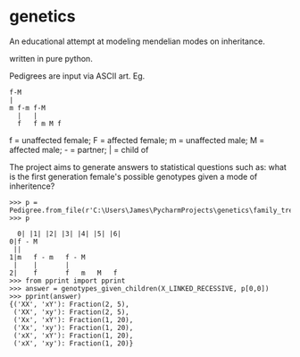 # genetics

An educational attempt at modeling mendelian modes on inheritance.

written in pure python.

Pedigrees are input via ASCII art. Eg.
```
f-M
|
m f-m f-M
  |   |
  f   f m M f
```
f = unaffected female;
F = affected female;
m = unaffected male;
M = affected male;
\- = partner;
| = child of

The project aims to generate answers to statistical questions such as:
  what is the first generation female's possible genotypes given a mode of inheritence?
  
```
>>> p = Pedigree.from_file(r'C:\Users\James\PycharmProjects\genetics\family_tree.txt')
>>> p
                            
  0| |1| |2| |3| |4| |5| |6|
0|f - M                    
 ||                        
1|m   f - m   f - M        
 |    |       |            
2|    f       f   m   M   f
>>> from pprint import pprint
>>> answer = genotypes_given_children(X_LINKED_RECESSIVE, p[0,0])
>>> pprint(answer)
{('XX', 'xY'): Fraction(2, 5),
 ('XX', 'xy'): Fraction(2, 5),
 ('Xx', 'xY'): Fraction(1, 20),
 ('Xx', 'xy'): Fraction(1, 20),
 ('xX', 'xY'): Fraction(1, 20),
 ('xX', 'xy'): Fraction(1, 20)}
 ```
  
